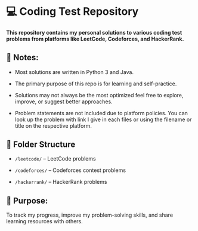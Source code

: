 # 💻 Coding Test Repository
#### This repository contains my personal solutions to various coding test problems from platforms like LeetCode, Codeforces, and HackerRank.

## 📝 Notes:
- Most solutions are written in Python 3 and Java.

- The primary purpose of this repo is for learning and self-practice.

- Solutions may not always be the most optimized feel free to explore, improve, or suggest better approaches.

- Problem statements are not included due to platform policies. You can look up the problem with link I give in each files or using the filename or title on the respective platform.
  
## 📁 Folder Structure
- `/leetcode/` – LeetCode problems

- `/codeforces/` – Codeforces contest problems

- `/hackerrank/` – HackerRank problems

## 🚀 Purpose:
To track my progress, improve my problem-solving skills, and share learning resources with others.
